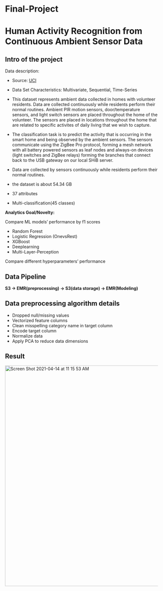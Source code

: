 # Final-Project
# Human Activity Recognition from Continuous Ambient Sensor Data

## Intro of the project

Data description:
- Source: [UCI](https://archive.ics.uci.edu/ml/datasets/Human+Activity+Recognition+from+Continuous+Ambient+Sensor+Data) 
- Data Set Characteristics: Multivariate, Sequential, Time-Series
- This dataset represents ambient data collected in homes with volunteer residents.
Data are collected continuously while residents perform their normal routines.
Ambient PIR motion sensors, door/temperature sensors, and light switch sensors
are placed throughout the home of the volunteer. The sensors are placed in locations
throughout the home that are related to specific activites of daily living that we
wish to capture.
- The classification task is to predict the activity that is occurring in the smart
home and being observed by the ambient sensors. The sensors communicate using the
ZigBee Pro protocol, forming a mesh network with all battery powered sensors as leaf
nodes and always-on devices (light switches and ZigBee relays) forming the branches
that connect back to the USB gateway on our local SHiB server.

- Data are collected by sensors continuously while residents perform their normal routines.
- the dataset is about 54.34 GB
- 37 attributes
- Multi-classification(45 classes)

__Analytics Goal/Novelty:__

Compare ML models’ performance by f1 scores

- Random Forest
- Logistic Regression (OnevsRest)
- XGBoost
- Deeplearning
- Multi-Layer-Perception

Compare different hyperparameters’ performance

## Data Pipeline

__S3 -> EMR(preprocessing) -> S3(data storage) -> EMR(Modeling)__

## Data preprocessing algorithm details

- Dropped null/missing values
- Vectorized feature columns
- Clean misspelling category name in target column
- Encode target column
- Normalize data
- Apply PCA to reduce data dimensions

## Result

<img width="727" alt="Screen Shot 2021-04-14 at 11 15 53 AM" src="https://user-images.githubusercontent.com/69778068/114743947-c9782b00-9d12-11eb-867c-5ded86da2a60.png">

